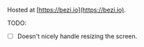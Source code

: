 Hosted at [https://bezi.io](https://bezi.io).

TODO:
- [ ] Doesn't nicely handle resizing the screen.
